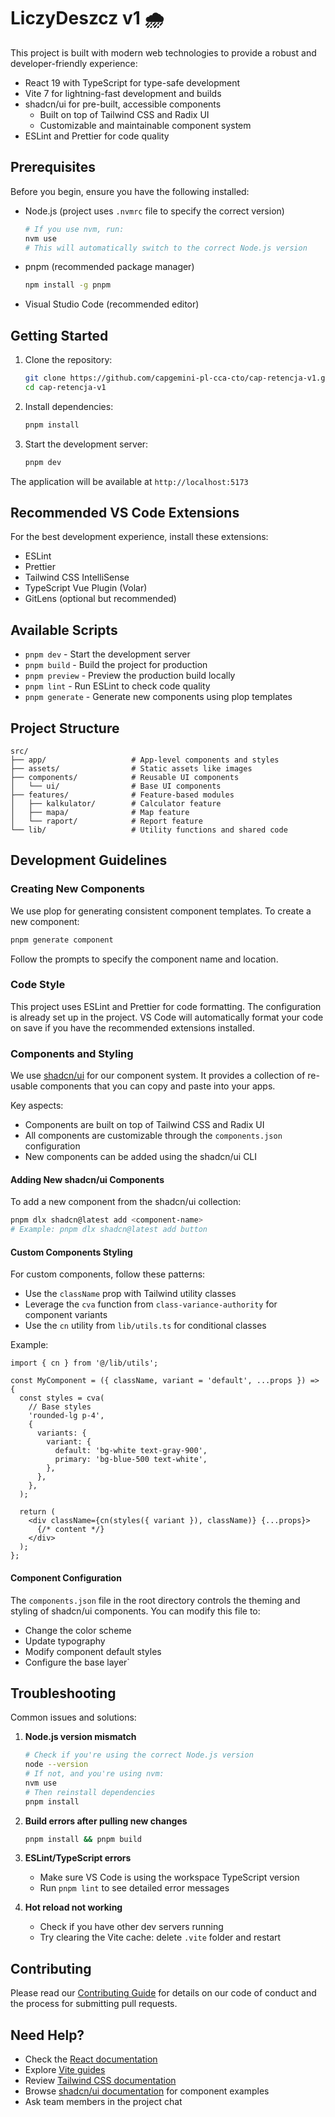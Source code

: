 # LiczyDeszcz v1 🌧️

This project is built with modern web technologies to provide a robust and developer-friendly experience:

- React 19 with TypeScript for type-safe development
- Vite 7 for lightning-fast development and builds
- shadcn/ui for pre-built, accessible components
  - Built on top of Tailwind CSS and Radix UI
  - Customizable and maintainable component system
- ESLint and Prettier for code quality

## Prerequisites

Before you begin, ensure you have the following installed:

- Node.js (project uses `.nvmrc` file to specify the correct version)
  ```bash
  # If you use nvm, run:
  nvm use
  # This will automatically switch to the correct Node.js version
  ```
- pnpm (recommended package manager)
  ```bash
  npm install -g pnpm
  ```
- Visual Studio Code (recommended editor)

## Getting Started

1. Clone the repository:

   ```bash
   git clone https://github.com/capgemini-pl-cca-cto/cap-retencja-v1.git
   cd cap-retencja-v1
   ```

2. Install dependencies:

   ```bash
   pnpm install
   ```

3. Start the development server:
   ```bash
   pnpm dev
   ```

The application will be available at `http://localhost:5173`

## Recommended VS Code Extensions

For the best development experience, install these extensions:

- ESLint
- Prettier
- Tailwind CSS IntelliSense
- TypeScript Vue Plugin (Volar)
- GitLens (optional but recommended)

## Available Scripts

- `pnpm dev` - Start the development server
- `pnpm build` - Build the project for production
- `pnpm preview` - Preview the production build locally
- `pnpm lint` - Run ESLint to check code quality
- `pnpm generate` - Generate new components using plop templates

## Project Structure

```
src/
├── app/                   # App-level components and styles
├── assets/                # Static assets like images
├── components/            # Reusable UI components
│   └── ui/                # Base UI components
├── features/              # Feature-based modules
│   ├── kalkulator/        # Calculator feature
│   ├── mapa/              # Map feature
│   └── raport/            # Report feature
└── lib/                   # Utility functions and shared code
```

## Development Guidelines

### Creating New Components

We use plop for generating consistent component templates. To create a new component:

```bash
pnpm generate component
```

Follow the prompts to specify the component name and location.

### Code Style

This project uses ESLint and Prettier for code formatting. The configuration is already set up in the project. VS Code will automatically format your code on save if you have the recommended extensions installed.

### Components and Styling

We use [shadcn/ui](https://ui.shadcn.com/) for our component system. It provides a collection of re-usable components that you can copy and paste into your apps.

Key aspects:

- Components are built on top of Tailwind CSS and Radix UI
- All components are customizable through the `components.json` configuration
- New components can be added using the shadcn/ui CLI

#### Adding New shadcn/ui Components

To add a new component from the shadcn/ui collection:

```bash
pnpm dlx shadcn@latest add <component-name>
# Example: pnpm dlx shadcn@latest add button
```

#### Custom Components Styling

For custom components, follow these patterns:

- Use the `className` prop with Tailwind utility classes
- Leverage the `cva` function from `class-variance-authority` for component variants
- Use the `cn` utility from `lib/utils.ts` for conditional classes

Example:

```tsx
import { cn } from '@/lib/utils';

const MyComponent = ({ className, variant = 'default', ...props }) => {
  const styles = cva(
    // Base styles
    'rounded-lg p-4',
    {
      variants: {
        variant: {
          default: 'bg-white text-gray-900',
          primary: 'bg-blue-500 text-white',
        },
      },
    },
  );

  return (
    <div className={cn(styles({ variant }), className)} {...props}>
      {/* content */}
    </div>
  );
};
```

#### Component Configuration

The `components.json` file in the root directory controls the theming and styling of shadcn/ui components. You can modify this file to:

- Change the color scheme
- Update typography
- Modify component default styles
- Configure the base layer`

## Troubleshooting

Common issues and solutions:

1. **Node.js version mismatch**

   ```bash
   # Check if you're using the correct Node.js version
   node --version
   # If not, and you're using nvm:
   nvm use
   # Then reinstall dependencies
   pnpm install
   ```

2. **Build errors after pulling new changes**

   ```bash
   pnpm install && pnpm build
   ```

3. **ESLint/TypeScript errors**
   - Make sure VS Code is using the workspace TypeScript version
   - Run `pnpm lint` to see detailed error messages

4. **Hot reload not working**
   - Check if you have other dev servers running
   - Try clearing the Vite cache: delete `.vite` folder and restart

## Contributing

Please read our [Contributing Guide](CONTRIBUTING.md) for details on our code of conduct and the process for submitting pull requests.

## Need Help?

- Check the [React documentation](https://react.dev/)
- Explore [Vite guides](https://vitejs.dev/guide/)
- Review [Tailwind CSS documentation](https://tailwindcss.com/docs)
- Browse [shadcn/ui documentation](https://ui.shadcn.com/docs) for component examples
- Ask team members in the project chat
